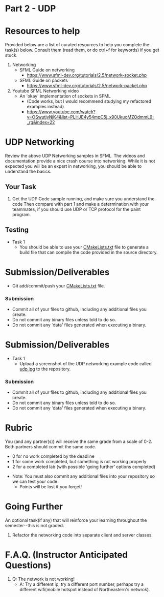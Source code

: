 # Part 2 - UDP


# Resources to help

Provided below are a list of curated resources to help you complete the task(s) below. Consult them (read them, or do ctrl+f for keywords) if you get stuck.


1. Networking
	- SFML Guide on networking
        - https://www.sfml-dev.org/tutorials/2.5/network-socket.php
    - SFML Guide on packets
        - https://www.sfml-dev.org/tutorials/2.5/network-packet.php
2. Youtube SFML Networking video
    - An 'okay' implementation of sockets in SFML
        - (Code works, but I would recommend studying my refactored examples instead)
        - https://www.youtube.com/watch?v=OSwutjvNjK4&list=PLHJE4y54mpC5j_x90UkuoMZOdmmL9-_rg&index=22
        

# UDP Networking

Review the above UDP Networking samples in SFML. The videos and documentation provide a nice crash course into networking. While it is not expected you will be an expert in networking, you should be able to understand the basics.

## Your Task

1. Get the UDP Code sample running, and make sure you understand the code Then compare with part 1 and make a determination with your teammates, if you should use UDP or TCP protocol for the paint program.

## Testing

- Task 1
	- You should be able to use your [CMakeLists.txt](./CMakeLists.txt) file to generate a build file that can compile the code provided in the source directory.

# Submission/Deliverables

- Git add/commit/push your [CMakeLists.txt](./CMakeLists.txt) file.

### Submission

- Commit all of your files to github, including any additional files you create.
- Do not commit any binary files unless told to do so.
- Do not commit any 'data' files generated when executing a binary.

# Submission/Deliverables

- Task 1
	- Upload a screenshot of the UDP networking example code called [udp.jpg](./udp.jpg) to the repository.

	
### Submission

- Commit all of your files to github, including any additional files you create.
- Do not commit any binary files unless told to do so.
- Do not commit any 'data' files generated when executing a binary.

# Rubric

You (and any partner(s)) will receive the same grade from a scale of 0-2. Both partners should commit the same code.

- 0 for no work completed by the deadline
- 1 for some work completed, but something is not working properly
- 2 for a completed lab (with possible 'going further' options completed)

* Note: You must also commit any additional files into your repository so we can test your code.
  * Points will be lost if you forget!

# Going Further

An optional task(if any) that will reinforce your learning throughout the semester--this is not graded.

1. Refactor the networking code into separate client and server classes. 

# F.A.Q. (Instructor Anticipated Questions)

1. Q: The network is not working!
	- A: Try a different ip, try a different port number, perhaps try a different wifi(mobile hotspot instead of Northeastern's netwrok).

